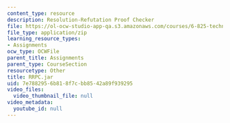 ```yaml
---
content_type: resource
description: Resolution-Refutation Proof Checker
file: https://ol-ocw-studio-app-qa.s3.amazonaws.com/courses/6-825-techniques-in-artificial-intelligence-sma-5504-fall-2002/7e7882956b818f7cbb8542a89f939295_RRPC.jar
file_type: application/zip
learning_resource_types:
- Assignments
ocw_type: OCWFile
parent_title: Assignments
parent_type: CourseSection
resourcetype: Other
title: RRPC.jar
uid: 7e788295-6b81-8f7c-bb85-42a89f939295
video_files:
  video_thumbnail_file: null
video_metadata:
  youtube_id: null
---
```

